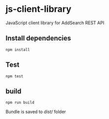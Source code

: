 # js-client-library
JavaScript client library for AddSearch REST API

## Install dependencies
```npm install```

## Test
```npm test```

## build
```npm run build```

Bundle is saved to *dist/* folder